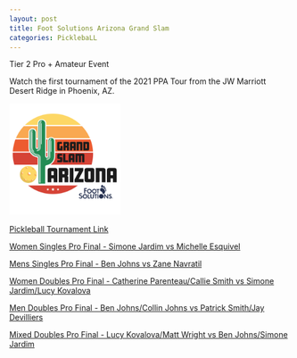 ```yaml
---
layout: post
title: Foot Solutions Arizona Grand Slam
categories: PicklebaLL
---
```

Tier 2 Pro + Amateur Event

Watch the first tournament of the 2021 PPA Tour from the JW Marriott Desert Ridge in Phoenix, AZ.

<a href="https://www.ppatour.com/">
    <img src="/images/mesa-grand-slam_fs.png" alt="ppatour.com" width="200"/>
</a>

[Pickleball Tournament Link](https://www.pickleballtournaments.com/tournamentinfo.pl?tid=4237)

[Women Singles Pro Final - Simone Jardim vs Michelle Esquivel](https://www.youtube.com/watch?v=PSj_cLr3uZo)

[Mens Singles Pro Final - Ben Johns vs Zane Navratil](https://www.youtube.com/watch?v=hVMkVm6XkqA&t=864s)

[Women Doubles Pro Final - Catherine Parenteau/Callie Smith vs Simone Jardim/Lucy Kovalova](https://www.youtube.com/watch?v=ON-sCPSIN9I&t=24693s)

[Men Doubles Pro Final - Ben Johns/Collin Johns vs Patrick Smith/Jay Devilliers](https://www.youtube.com/watch?v=ON-sCPSIN9I&t=28218s)

[Mixed Doubles Pro Final - Lucy Kovalova/Matt Wright vs Ben Johns/Simone Jardim](https://www.youtube.com/watch?v=UmJj1_xV4_Q&t=15405s)





